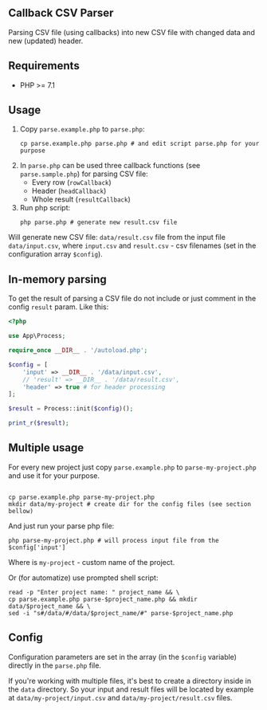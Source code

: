 ## Callback CSV Parser

Parsing CSV file (using callbacks) into new CSV file with changed data and new (updated) header.

## Requirements

- PHP >= 7.1

## Usage

1. Copy `parse.example.php` to `parse.php`:
    ```shell
    cp parse.example.php parse.php # and edit script parse.php for your purpose
    ```
2. In `parse.php` can be used three callback functions (see `parse.sample.php`) for parsing CSV file:
   - Every row (`rowCallback`)
   - Header (`headCallback`)
   - Whole result (`resultCallback`)
3. Run php script:
    ```shell
    php parse.php # generate new result.csv file
    ```
Will generate new CSV file: `data/result.csv` file from the input file `data/input.csv`, 
where `input.csv` and `result.csv` - csv filenames (set in the configuration array `$config`).

## In-memory parsing

To get the result of parsing a CSV file do not include or just comment in the config `result` param. Like this:

```php
<?php

use App\Process;

require_once __DIR__ . '/autoload.php';

$config = [
    'input' => __DIR__ . '/data/input.csv',
    // 'result' => __DIR__ . '/data/result.csv',
    'header' => true # for header processing
];

$result = Process::init($config)();

print_r($result);
```

## Multiple usage

For every new project just copy `parse.example.php` to `parse-my-project.php` and use it for your purpose.

```shell

cp parse.example.php parse-my-project.php 
mkdir data/my-project # create dir for the config files (see section bellow)
```

And just run your parse php file:

```shell
php parse-my-project.php # will process input file from the $config['input']
```

Where is `my-project` - custom name of the project.

Or (for automatize) use prompted shell script:

```shell
read -p "Enter project name: " project_name && \
cp parse.example.php parse-$project_name.php && mkdir data/$project_name && \
sed -i "s#/data/#/data/$project_name/#" parse-$project_name.php
```

## Config

Configuration parameters are set in the array (in the `$config` variable) directly in the `parse.php` file.

If you're working with multiple files, it's best to create a directory inside in the `data` directory. So your input and result files
will be located by example at `data/my-project/input.csv` and `data/my-project/result.csv` files.
